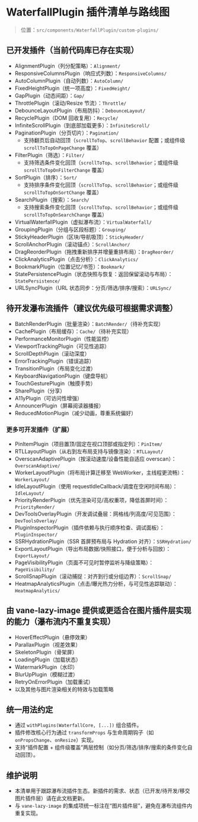 # WaterfallPlugin 插件清单与路线图

> 位置：`src/components/WaterfallPlugin/custom-plugins/`

## 已开发插件（当前代码库已存在实现）
- AlignmentPlugin（列分配策略）：`Alignment/`
- ResponsiveColumnsPlugin（响应式列数）：`ResponsiveColumns/`
- AutoColumnPlugin（自动列数）：`AutoColumn/`
- FixedHeightPlugin（统一项高度）：`FixedHeight/`
- GapPlugin（动态间距）：`Gap/`
- ThrottlePlugin（滚动/Resize 节流）：`Throttle/`
- DebounceLayoutPlugin（布局防抖）：`DebounceLayout/`
- RecyclePlugin（DOM 回收复用）：`Recycle/`
- InfiniteScrollPlugin（到底部加载更多）：`InfiniteScroll/`
- PaginationPlugin（分页切片）：`Pagination/`
  - 支持翻页后自动回顶（`scrollToTop`、`scrollBehavior` 配置；或组件级 `scrollToTopOnPageChange` 覆盖）
- FilterPlugin（筛选）：`Filter/`
  - 支持筛选条件变化回顶（`scrollToTop`、`scrollBehavior`；或组件级 `scrollToTopOnFilterChange` 覆盖）
- SortPlugin（排序）：`Sort/`
  - 支持排序条件变化回顶（`scrollToTop`、`scrollBehavior`；或组件级 `scrollToTopOnSortChange` 覆盖）
- SearchPlugin（搜索）：`Search/`
  - 支持搜索条件变化回顶（`scrollToTop`、`scrollBehavior`；或组件级 `scrollToTopOnSearchChange` 覆盖）
- VirtualWaterfallPlugin（虚拟瀑布流）：`VirtualWaterfall/`
- GroupingPlugin（分组与区段标题）：`Grouping/`
- StickyHeaderPlugin（区块/导航吸顶）：`StickyHeader/`
- ScrollAnchorPlugin（滚动锚点）：`ScrollAnchor/`
- DragReorderPlugin（拖拽重新排序并增量重排布局）：`DragReorder/`
- ClickAnalyticsPlugin（点击分析）：`ClickAnalytics/`
- BookmarkPlugin（位置记忆/书签）：`Bookmark/`
- StatePersistencePlugin（状态快照与恢复：返回保留滚动与布局）：`StatePersistence/`
- URLSyncPlugin（URL 状态同步：分页/筛选/排序/搜索）：`URLSync/`

## 待开发瀑布流插件（建议优先级可根据需求调整）
- BatchRenderPlugin（批量渲染）：`BatchRender/`（待补充实现）
- CachePlugin（布局缓存）：`Cache/`（待补充实现）
- PerformanceMonitorPlugin（性能监控）
- ViewportTrackingPlugin（可见性追踪）
- ScrollDepthPlugin（滚动深度）
- ErrorTrackingPlugin（错误追踪）
- TransitionPlugin（布局变化过渡）
- KeyboardNavigationPlugin（键盘导航）
- TouchGesturePlugin（触摸手势）
- SharePlugin（分享）
- A11yPlugin（可访问性增强）
- AnnouncerPlugin（屏幕阅读器播报）
- ReducedMotionPlugin（减少动画，尊重系统偏好）

### 更多可开发插件（扩展）
- PinItemPlugin（项目置顶/固定在视口顶部或指定列）：`PinItem/`
- RTLLayoutPlugin（从右到左布局支持与镜像渲染）：`RTLLayout/`
- OverscanAdaptivePlugin（按滚动速度/设备性能自适应 overscan）：`OverscanAdaptive/`
- WorkerLayoutPlugin（将布局计算迁移至 WebWorker，主线程更流畅）：`WorkerLayout/`
- IdleLayoutPlugin（使用 requestIdleCallback/调度在空闲时间布局）：`IdleLayout/`
- PriorityRenderPlugin（优先渲染可见/高权重项，降低首屏时间）：`PriorityRender/`
- DevToolsOverlayPlugin（开发调试叠层：网格线/列高度/可见范围）：`DevToolsOverlay/`
- PluginInspectorPlugin（插件依赖与执行顺序检查、调试面板）：`PluginInspector/`
- SSRHydrationPlugin（SSR 首屏预布局与 Hydration 对齐）：`SSRHydration/`
- ExportLayoutPlugin（导出布局数据/快照接口，便于分析与回放）：`ExportLayout/`
- PageVisibilityPlugin（页面不可见时暂停监听与降级策略）：`PageVisibility/`
- ScrollSnapPlugin（滚动捕捉：对齐到行或分组边界）：`ScrollSnap/`
- HeatmapAnalyticsPlugin（点击/曝光热力分析，与可见性追踪联动）：`HeatmapAnalytics/`

## 由 vane-lazy-image 提供或更适合在图片插件层实现的能力（瀑布流内不重复实现）
- HoverEffectPlugin（悬停效果）
- ParallaxPlugin（视差效果）
- SkeletonPlugin（骨架屏）
- LoadingPlugin（加载状态）
- WatermarkPlugin（水印）
- BlurUpPlugin（模糊过渡）
- RetryOnErrorPlugin（加载重试）
- 以及其他与图片渲染相关的特效与加载策略

## 统一用法约定
- 通过 `withPlugins(WaterfallCore, [...])` 组合插件。
- 插件修改核心行为通过 `transformProps` 与生命周期钩子（如 `onPropsChange`、`onResize`）实现。
- 支持“插件配置 + 组件级覆盖”两层控制（如分页/筛选/排序/搜索的条件变化自动回顶）。

## 维护说明
- 本清单用于跟踪瀑布流插件生态。新插件的需求、状态（已开发/待开发/移交图片插件层）请在此文档更新。
- 与 `vane-lazy-image` 的集成项统一标注在“图片插件层”，避免在瀑布流组件内重复实现。